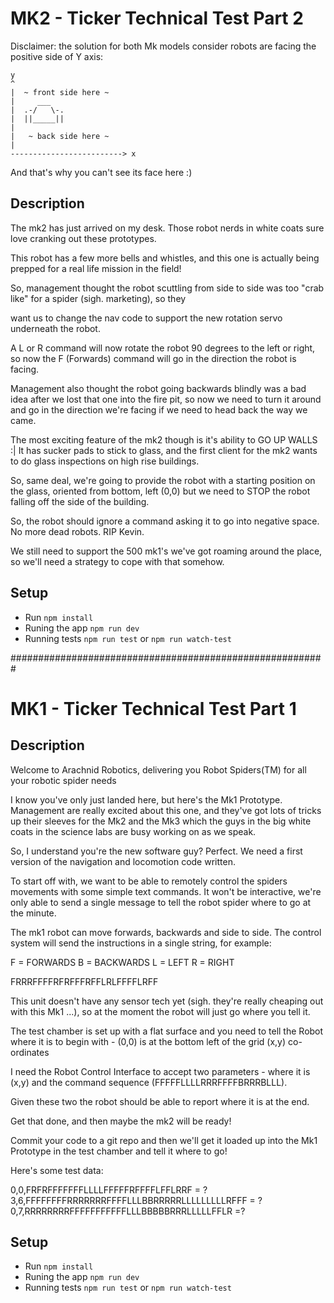 # MK2 - Ticker Technical Test Part 2

Disclaimer: the solution for both Mk models consider robots are facing the positive side of Y axis:
```
y
^
|  ~ front side here ~
|     ___
|  .-/   \-.
|  ||_____||
|
|   ~ back side here ~
|
-------------------------> x
```

And that's why you can't see its face here :)

## Description
The mk2 has just arrived on my desk. Those robot nerds in white coats sure love cranking out these prototypes.

This robot has a few more bells and whistles, and this one is actually being prepped for a real life mission in the field!

So, management thought the robot scuttling from side to side was too "crab like" for a spider (sigh. marketing), so they 

want us to change the nav code to support the new rotation servo underneath the robot. 

A L or R command will now rotate the robot 90 degrees to the left or right, so now the F (Forwards) command will go in the direction the robot is facing. 

Management also thought the robot going backwards blindly was a bad idea after we lost that one into the fire pit, so now we need to turn it around and go in the direction we're facing if we need to head back the way we came.

The most exciting feature of the mk2 though is it's ability to GO UP WALLS :| It has sucker pads to stick to glass, and the first client for the mk2 wants to do glass inspections on high rise buildings.

So, same deal, we're going to provide the robot with a starting position on the glass, oriented from bottom, left (0,0) but we need to STOP the robot falling off the side of the building. 

So, the robot should ignore a command asking it to go into negative space. No more dead robots. RIP Kevin.

We still need to support the 500 mk1's we've got roaming around the place, so we'll need a strategy to cope with that somehow.

## Setup

- Run `npm install`
- Runing the app `npm run dev`
- Running tests `npm run test` or `npm run watch-test`


#########################################################

# MK1 - Ticker Technical Test Part 1

## Description
Welcome to Arachnid Robotics, delivering you Robot Spiders(TM) for all your robotic spider needs

I know you've only just landed here, but here's the Mk1 Prototype. Management are really excited about this one, and they've got lots of tricks up their sleeves for the Mk2 and the Mk3 which the guys in the big white coats in the science labs are busy working on as we speak. 

So, I understand you're the new software guy? Perfect. We need a first version of the navigation and locomotion code written. 

To start off with, we want to be able to remotely control the spiders movements with some simple text commands. It won't be interactive, we're only able to send a single message to tell the robot spider where to go at the minute.

The mk1 robot can move forwards, backwards and side to side. The control system will send the instructions in a single string, for example:

F = FORWARDS
B = BACKWARDS
L = LEFT
R = RIGHT

FRRRFFFFRFRFFFRFFLRLFFFFLRFF

This unit doesn't have any sensor tech yet (sigh. they're really cheaping out with this Mk1 ...), so at the moment the robot will just go where you tell it. 

The test chamber is set up with a flat surface and you need to tell the Robot where it is to begin with - (0,0) is at the bottom left of the grid (x,y) co-ordinates

I need the Robot Control Interface to accept two parameters - where it is (x,y) and the command sequence (FFFFFLLLLRRRFFFFBRRRBLLL). 

Given these two the robot should be able to report where it is at the end.

Get that done, and then maybe the mk2 will be ready!

Commit your code to a git repo and then we'll get it loaded up into the Mk1 Prototype in the test chamber and tell it where to go!

Here's some test data: 

0,0,FRFRFFFFFFFLLLLFFFFFRFFFFLFFLRRF = ?
3,6,FFFFFFFFRRRRRRRFFFFLLLBBRRRRRLLLLLLLLLRFFF = ?
0,7,RRRRRRRRFFFFFFFFFFFLLLBBBBBRRRLLLLLFFLR =?

## Setup

- Run `npm install`
- Runing the app `npm run dev`
- Running tests `npm run test` or `npm run watch-test`
